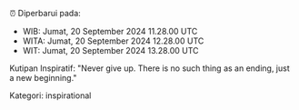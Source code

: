 ⏰ Diperbarui pada:
- WIB: Jumat, 20 September 2024 11.28.00 UTC
- WITA: Jumat, 20 September 2024 12.28.00 UTC
- WIT: Jumat, 20 September 2024 13.28.00 UTC

Kutipan Inspiratif:
"Never give up. There is no such thing as an ending, just a new beginning."


Kategori: inspirational

